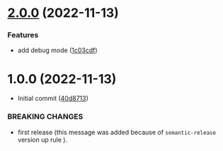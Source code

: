 # [2.0.0](https://github.com/hiroki0525/idle-task/compare/v1.0.0...v2.0.0) (2022-11-13)

### Features

* add debug mode ([1c03cdf](https://github.com/hiroki0525/idle-task/commit/1c03cdfe1fbc76fabb67e6ecc3c75ccfdd39fdd3))


# 1.0.0 (2022-11-13)


* Initial commit ([40d8713](https://github.com/hiroki0525/idle-task/commit/40d8713080fdf746624ee46f8510f166c08562b0))


### BREAKING CHANGES

* first release (this message was added because of `semantic-release` version up rule ).
